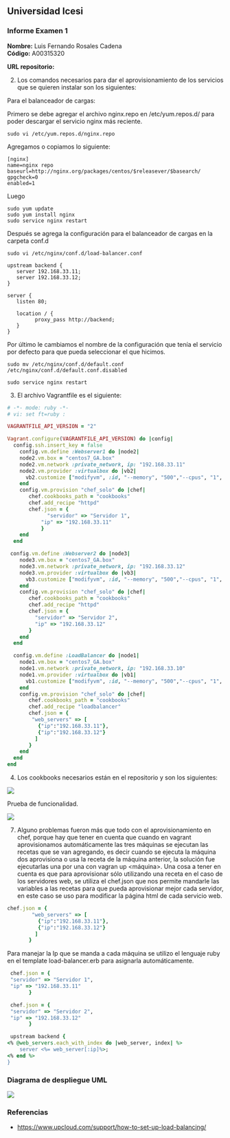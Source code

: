 ## Universidad Icesi <br />

### Informe Examen 1 <br />

**Nombre:** Luis Fernando Rosales Cadena <br />
**Código:** A00315320 <br />

**URL repositorio:**  <br />

2) Los comandos necesarios para dar el aprovisionamiento de los servicios que se quieren instalar son los siguientes:<br />

Para el balanceador de cargas:<br />

Primero se debe agregar el archivo nginx.repo en /etc/yum.repos.d/ para poder descargar el servicio nginx más reciente.<br />

```
sudo vi /etc/yum.repos.d/nginx.repo
```

Agregamos o copiamos lo siguiente:<br />

```
[nginx]
name=nginx repo
baseurl=http://nginx.org/packages/centos/$releasever/$basearch/
gpgcheck=0
enabled=1
```

Luego<br />

```
sudo yum update
sudo yum install nginx
sudo service nginx restart
```

Después se agrega la configuración para el balanceador de cargas en la carpeta conf.d<br />

```
sudo vi /etc/nginx/conf.d/load-balancer.conf

upstream backend {
   server 192.168.33.11;
   server 192.168.33.12;
}

server {
   listen 80;

   location / {
         proxy_pass http://backend;
   }
}
```

Por último le cambiamos el nombre de la configuración que tenía el servicio por defecto para que pueda seleccionar el que hicimos.<br />

```
sudo mv /etc/nginx/conf.d/default.conf /etc/nginx/conf.d/default.conf.disabled

sudo service nginx restart
```

3) El archivo Vagrantfile es el siguiente:
```ruby
# -*- mode: ruby -*-
# vi: set ft=ruby :

VAGRANTFILE_API_VERSION = "2"

Vagrant.configure(VAGRANTFILE_API_VERSION) do |config|
  config.ssh.insert_key = false
    config.vm.define :Webserver1 do |node2|
    node2.vm.box = "centos7_GA.box"
    node2.vm.network :private_network, ip: "192.168.33.11"
    node2.vm.provider :virtualbox do |vb2|
      vb2.customize ["modifyvm", :id, "--memory", "500","--cpus", "1", "--name", "Webserver1" ]
    end
    config.vm.provision "chef_solo" do |chef|
       chef.cookbooks_path = "cookbooks"
       chef.add_recipe "httpd"
       chef.json = {
		     "servidor" => "Servidor 1",
	       "ip" => "192.168.33.11"
		   }
    end
  end

 config.vm.define :Webserver2 do |node3|
    node3.vm.box = "centos7_GA.box"
    node3.vm.network :private_network, ip: "192.168.33.12"
    node3.vm.provider :virtualbox do |vb3|
      vb3.customize ["modifyvm", :id, "--memory", "500","--cpus", "1", "--name", "Webserver2" ]
    end
    config.vm.provision "chef_solo" do |chef|
       chef.cookbooks_path = "cookbooks"
       chef.add_recipe "httpd"
       chef.json = {
         "servidor" => "Servidor 2",
         "ip" => "192.168.33.12"
       }
    end
  end

  config.vm.define :LoadBalancer do |node1|
    node1.vm.box = "centos7_GA.box"
    node1.vm.network :private_network, ip: "192.168.33.10"
    node1.vm.provider :virtualbox do |vb1|
      vb1.customize ["modifyvm", :id, "--memory", "500","--cpus", "1", "--name", "LoadBalancer" ]
    end
    config.vm.provision "chef_solo" do |chef|
       chef.cookbooks_path = "cookbooks"
       chef.add_recipe "loadbalancer"
       chef.json = {
        "web_servers" => [
          {"ip":"192.168.33.11"},
          {"ip":"192.168.33.12"}
         ]
       }
    end
  end
end
```

4) Los cookbooks necesarios están en el repositorio y son los siguientes:<br />

![](https://i.imgur.com/9n9wmvk.png)

Prueba de funcionalidad.

![](https://i.imgur.com/DttUytB.gif)

7) Alguno problemas fueron más que todo con el aprovisionamiento en chef, porque hay que tener en cuenta que cuando en vagrant aprovisionamos automáticamente las tres máquinas se ejecutan las recetas que se van agregando, es decir cuando se ejecuta la máquina dos aprovisiona o usa la receta de la máquina anterior, la solución fue ejecutarlas una por una con vagran up <máquina>. Una cosa a tener en cuenta es que para aprovisionar sólo utilizando una receta en el caso de los servidores web, se utiliza el chef.json que nos permite mandarle las variables a las recetas para que pueda aprovisionar mejor cada servidor, en este caso se uso para modificar la página html de cada servicio web.<br />

```ruby
chef.json = {
        "web_servers" => [
          {"ip":"192.168.33.11"},
          {"ip":"192.168.33.12"}
         ]
       }
```

Para manejar la Ip que se manda a cada máquina se utilizo el lenguaje ruby en el template load-balancer.erb para asignarla automáticamente.
 
```ruby
 chef.json = {
 "servidor" => "Servidor 1",
 "ip" => "192.168.33.11"
       }
```

```ruby
 chef.json = {
 "servidor" => "Servidor 2",
 "ip" => "192.168.33.12"
       }
```

```ruby
 upstream backend {
<% @web_servers.each_with_index do |web_server, index| %>
    server <%= web_server[:ip]%>;
<% end %>
}
```

### Diagrama de despliegue UML
![](https://lh6.googleusercontent.com/zrQ7Skl2YUb4vq9Pxhuntsn_ODcjpB-7eLPP6dl2PaZ2GT_wL8GHe8j1S0xrmLXZlh0m9ErvXFssfUFFiaP_=w1209-h671)

### Referencias
- https://www.upcloud.com/support/how-to-set-up-load-balancing/
